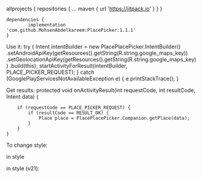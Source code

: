 	
allprojects {
		repositories {
			...
			maven { url 'https://jitpack.io' }
		}
	}
  
  	dependencies {
	        implementation 'com.github.MohsenAbdelkareem:PlacePicker:1.1.1'
	}
	
	
Use it:
try {
                Intent intentBuilder = new PlacePlacePicker.IntentBuilder()
                        .setAndroidApiKey(getResources().getString(R.string.google_maps_key))
                        .setGeolocationApiKey(getResources().getString(R.string.google_maps_key))
                        .build(this);
                startActivityForResult(intentBuilder, PLACE_PICKER_REQUEST);
            } catch (GooglePlayServicesNotAvailableException e) {
                e.printStackTrace();
            }
	    
Get results:
protected void onActivityResult(int requestCode, int resultCode, Intent data) {

        if (requestCode == PLACE_PICKER_REQUEST) {
            if (resultCode == RESULT_OK) {
                Place place = PlacePlacePicker.Companion.getPlace(data);
            }
        }
    }	    
	
	
To change style:
	
in style
<style name="PlaceTheme" parent="PlaceThemeBase">

        <item name="colorPrimary">@color/legacy_light_primary</item>
        <item name="colorPrimaryDark">@color/legacy_light_primary_dark</item>
        <item name="colorAccent">@color/app_text_color</item>
	<item name="colorButtonNormal">@color/colorPrimary</item>
        <item name="android:textColorPrimary">@color/textColorPrimary</item>
        <item name="android:textColorSecondary">@color/textColorSecondary</item>

    </style>

in style (v21):
<style name="PlaceTheme" parent="PlaceThemeBase">
        <item name="colorPrimary">@color/legacy_light_primary</item>
        <item name="colorPrimaryDark">@color/legacy_light_primary_dark</item>
        <item name="colorAccent">@color/app_text_color</item>
	<item name="colorButtonNormal">@color/colorPrimary</item>
        <item name="android:textColorPrimary">@color/textColorPrimary</item>
        <item name="android:textColorSecondary">@color/textColorSecondary</item>
        <item name="buttonBarNegativeButtonStyle">
            @style/Widget.MaterialComponents.Button.TextButton.Dialog
        </item>
        <item name="buttonBarPositiveButtonStyle">
            @style/Widget.MaterialComponents.Button.TextButton.Dialog
        </item>
    </style>

